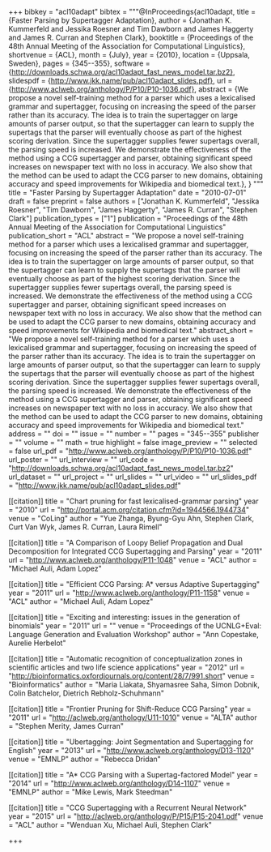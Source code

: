 +++
bibkey = "acl10adapt"
bibtex = """@InProceedings{acl10adapt,
  title     = {Faster Parsing by Supertagger Adaptation},
  author    = {Jonathan K. Kummerfeld and Jessika Roesner and Tim Dawborn and James Haggerty and James R. Curran and Stephen Clark},
  booktitle = {Proceedings of the 48th Annual Meeting of the Association for Computational Linguistics},
  shortvenue = {ACL},
  month     = {July},
  year      = {2010},
  location  = {Uppsala, Sweden},
  pages     = {345--355},
  software  = {http://downloads.schwa.org/acl10adapt_fast_news_model.tar.bz2},
  slidespdf = {http://www.jkk.name/pub/acl10adapt_slides.pdf},
  url       = {http://www.aclweb.org/anthology/P/P10/P10-1036.pdf},
  abstract  = {We propose a novel self-training method for a parser which uses a lexicalised grammar and supertagger, focusing on increasing the speed of the parser rather than its accuracy. The idea is to train the supertagger on large amounts of parser output, so that the supertagger can learn to supply the supertags that the parser will eventually choose as part of the highest scoring derivation. Since the supertagger supplies fewer supertags overall, the parsing speed is increased. We demonstrate the effectiveness of the method using a CCG supertagger and parser, obtaining significant speed increases on newspaper text with no loss in accuracy. We also show that the method can be used to adapt the CCG parser to new domains, obtaining accuracy and speed improvements for Wikipedia and biomedical text.},
}
"""
title = "Faster Parsing by Supertagger Adaptation"
date = "2010-07-01"
draft = false
preprint = false
authors = ["Jonathan K. Kummerfeld", "Jessika Roesner", "Tim Dawborn", "James Haggerty", "James R. Curran", "Stephen Clark"]
publication_types = ["1"]
publication = "Proceedings of the 48th Annual Meeting of the Association for Computational Linguistics"
publication_short = "ACL"
abstract = "We propose a novel self-training method for a parser which uses a lexicalised grammar and supertagger, focusing on increasing the speed of the parser rather than its accuracy. The idea is to train the supertagger on large amounts of parser output, so that the supertagger can learn to supply the supertags that the parser will eventually choose as part of the highest scoring derivation. Since the supertagger supplies fewer supertags overall, the parsing speed is increased. We demonstrate the effectiveness of the method using a CCG supertagger and parser, obtaining significant speed increases on newspaper text with no loss in accuracy. We also show that the method can be used to adapt the CCG parser to new domains, obtaining accuracy and speed improvements for Wikipedia and biomedical text."
abstract_short = "We propose a novel self-training method for a parser which uses a lexicalised grammar and supertagger, focusing on increasing the speed of the parser rather than its accuracy. The idea is to train the supertagger on large amounts of parser output, so that the supertagger can learn to supply the supertags that the parser will eventually choose as part of the highest scoring derivation. Since the supertagger supplies fewer supertags overall, the parsing speed is increased. We demonstrate the effectiveness of the method using a CCG supertagger and parser, obtaining significant speed increases on newspaper text with no loss in accuracy. We also show that the method can be used to adapt the CCG parser to new domains, obtaining accuracy and speed improvements for Wikipedia and biomedical text."
address = ""
doi = ""
issue = ""
number = ""
pages = "345--355"
publisher = ""
volume = ""
math = true
highlight = false
image_preview = ""
selected = false
url_pdf = "http://www.aclweb.org/anthology/P/P10/P10-1036.pdf"
url_poster = ""
url_interview = ""
url_code = "http://downloads.schwa.org/acl10adapt_fast_news_model.tar.bz2"
url_dataset = ""
url_project = ""
url_slides = ""
url_video = ""
url_slides_pdf = "http://www.jkk.name/pub/acl10adapt_slides.pdf"

[[citation]]
title = "Chart pruning for fast lexicalised-grammar parsing"
year = "2010"
url = "http://portal.acm.org/citation.cfm?id=1944566.1944734"
venue = "CoLing"
author = "Yue Zhanga, Byung-Gyu Ahn, Stephen Clark, Curt Van Wyk, James R. Curran, Laura Rimell"

[[citation]]
title = "A Comparison of Loopy Belief Propagation and Dual Decomposition for Integrated CCG Supertagging and Parsing"
year = "2011"
url = "http://www.aclweb.org/anthology/P11-1048"
venue = "ACL"
author = "Michael Auli, Adam Lopez"

[[citation]]
title = "Efficient CCG Parsing: A* versus Adaptive Supertagging"
year = "2011"
url = "http://www.aclweb.org/anthology/P11-1158"
venue = "ACL"
author = "Michael Auli, Adam Lopez"

[[citation]]
title = "Exciting and interesting: issues in the generation of binomials"
year = "2011"
url = ""
venue = "Proceedings of the UCNLG+Eval: Language Generation and Evaluation Workshop"
author = "Ann Copestake, Aurelie Herbelot"

[[citation]]
title = "Automatic recognition of conceptualization zones in scientific articles and two life science applications"
year = "2012"
url = "http://bioinformatics.oxfordjournals.org/content/28/7/991.short"
venue = "Bioinformatics"
author = "Maria Liakata, Shyamasree Saha, Simon Dobnik, Colin Batchelor, Dietrich Rebholz-Schuhmann"

[[citation]]
title = "Frontier Pruning for Shift-Reduce CCG Parsing"
year = "2011"
url = "http://aclweb.org/anthology/U11-1010"
venue = "ALTA"
author = "Stephen Merity, James Curran"

[[citation]]
title = "Ubertagging: Joint Segmentation and Supertagging for English"
year = "2013"
url = "http://www.aclweb.org/anthology/D13-1120"
venue = "EMNLP"
author = "Rebecca Dridan"

[[citation]]
title = "A* CCG Parsing with a Supertag-factored Model"
year = "2014"
url = "http://www.aclweb.org/anthology/D14-1107"
venue = "EMNLP"
author = "Mike Lewis, Mark Steedman"

[[citation]]
title = "CCG Supertagging with a Recurrent Neural Network"
year = "2015"
url = "http://aclweb.org/anthology/P/P15/P15-2041.pdf"
venue = "ACL"
author = "Wenduan Xu, Michael Auli, Stephen Clark"


+++